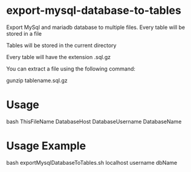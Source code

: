 export-mysql-database-to-tables
===============================

Export MySql and mariadb database to multiple files. Every table will be stored in a file

Tables will be stored in the current directory

Every table will have the extension .sql.gz

You can extract a file using the following command:

gunzip tablename.sql.gz

Usage
=====
bash ThisFileName DatabaseHost DatabaseUsername DatabaseName

Usage Example
=============
bash exportMysqlDatabaseToTables.sh localhost username dbName